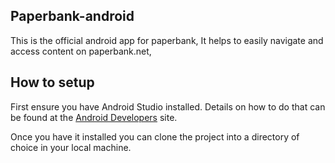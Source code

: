Paperbank-android
------------------
This is the official android app for paperbank, 
It helps to easily navigate and access content on paperbank.net,

How to setup
------------------
First ensure you have Android Studio installed. Details on
how to do that can be found at the [Android Developers](https://developer.android.com/studio/index.html) site.

Once you have it installed you can clone the project into
a directory of choice in your local machine.
